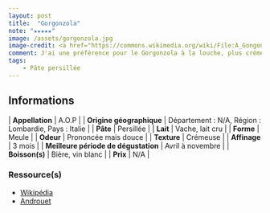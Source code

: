 ```yaml
---
layout: post
title:  "Gorgonzola"
note: "★★★★★"
image: /assets/gorgonzola.jpg
image-credit: <a href="https://commons.wikimedia.org/wiki/File:A_Gongonzola_from_Baci.jpg">Peachyeung316</a>, <a href="https://creativecommons.org/licenses/by-sa/4.0">CC BY-SA 4.0</a>, via Wikimedia Commons
comment: J'ai une préférence pour le Gorgonzola à la louche, plus crémeux encore. Mis à part ça, c'est un fromage à pâte persillée qui est très bon, goûtu et crémeux à souhait. Je trouve qu'il permet de changer d'un Roquefort. Il est également idéal dans des sauces !"
tags:
    - Pâte persillée
---
```


## Informations

| **Appellation** | A.O.P |
| **Origine géographique** | Département : N/A, Région : Lombardie, Pays : Italie   |
| **Pâte** | Persillée |
| **Lait** | Vache, lait cru |
| **Forme** | Meule |
| **Odeur** | Prononcée mais douce |
| **Texture** | Crémeuse |
| **Affinage** | 3 mois |
| **Meilleure période de dégustation** | Avril à novembre |
| **Boisson(s)** | Bière, vin blanc |
| **Prix** | N/A |

### Ressource(s)
* [Wikipédia](<https://fr.wikipedia.org/wiki/Gorgonzola_(fromage)>)
* [Androuet](https://androuet.com/Gorgonzola-167.html)